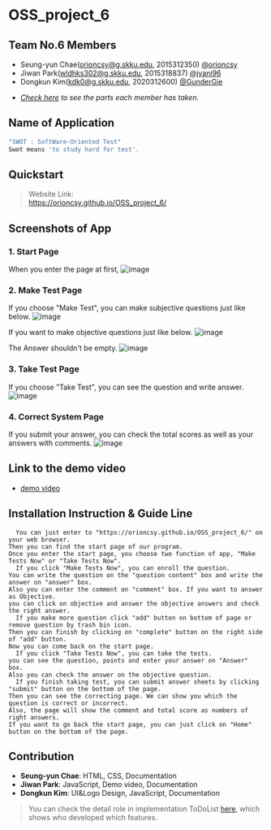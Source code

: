 # OSS_project_6

## Team No.6 Members
- Seung-yun Chae(orioncsy@g.skku.edu, 2015312350) [@orioncsy](https://github.com/orioncsy)
- Jiwan Park(wldhks302@g.skku.edu, 2015318837) [@jyani96](https://github.com/jyani96)
- Dongkun Kim(kdk0@g.skku.edu, 2020312600) [@GunderGie](https://github.com/GunderGie)  
+ _[Check here](https://github.com/orioncsy/OSS_project_6#contribution) to see the parts each member has taken._

## Name of Application

```js
"SWOT : SoftWare-Oriented Test"
Swot means 'to study hard for test'.
```

## Quickstart  
> Website Link:  
> https://orioncsy.github.io/OSS_project_6/  

## Screenshots of App

### 1. Start Page

When you enter the page at first,
![image](./image/Capture01_StartPage.PNG)

### 2. Make Test Page

If you choose "Make Test", you can make subjective questions just like below.
![image](./image/Capture02_MakeTestPage-1.PNG)

If you want to make objective questions just like below.
![image](./image/Capture03_MakeTestPage-2.PNG)

The Answer shouldn't be empty.
![image](./image/Capture04_MakeTestPage-3.PNG)

### 3. Take Test Page

If you choose "Take Test", you can see the question and write answer.
![image](./image/Capture05_TakeTestPage.PNG)

### 4. Correct System Page
If you submit your answer, you can check the total scores as well as your answers with comments.
![image](./image/Capture06_TestResultPage.PNG)


## Link to the demo video


- [demo video]()


## Installation Instruction & Guide Line

```
  You can just enter to "https://orioncsy.github.io/OSS_project_6/" on your web browser.
Then you can find the start page of our program.
Once you enter the start page, you choose two function of app, "Make Tests Now" or "Take Tests Now".
  If you click "Make Tests Now", you can enroll the question.
You can write the question on the "question content" box and write the answer on "answer" box.
Also you can enter the comment on "comment" box. If you want to answer as Objective.
you can click on objective and answer the objective answers and check the right answer.
  If you make more question click "add" button on bottom of page or remove question by trash bin icon.
Then you can finish by clicking on "complete" button on the right side of "add" button.
Now you can come back on the start page.
  If you click "Take Tests Now", you can take the tests.
you can see the question, points and enter your answer on "Answer" box.
Also you can check the answer on the objective question.
  If you finish taking test, you can submit answer sheets by clicking "submit" button on the bottom of the page.
Then you can see the correcting page. We can show you which the question is correct or incorrect.
Also, the page will show the comment and total score as numbers of right answers.
If you want to go back the start page, you can just click on "Home" button on the bottom of the page. 
```

## Contribution
- **Seung-yun Chae**: HTML, CSS, Documentation
- **Jiwan Park**: JavaScript, Demo video, Documentation
- **Dongkun Kim**: UI&Logo Design, JavaScript, Documentation  
> You can check the detail role in implementation ToDoList [here](https://github.com/orioncsy/OSS_project_6/issues/2), which shows who developed which features.

